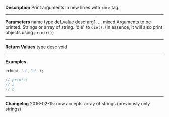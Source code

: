 **Description**
Print arguments in new lines with `<br>` tag.

--------
**Parameters**
name	type	def_value	desc
arg1, ...	mixed		Arguments to be printed. Strings or array of string. 'die' to `die()`. (In essence, it will also print objects using `printr()`)

--------
**Return Values**
type	desc
void

--------
**Examples**

```php
echob( 'a','b' );

// prints:
// a
// b
```

--------
**Changelog**
2016-02-15: now accepts array of strings (previously only strings)
